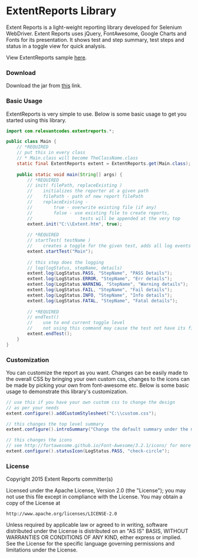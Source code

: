 # ExtentReports Library

Extent Reports is a light-weight reporting library developed for Selenium WebDriver. Extent Reports uses jQuery, FontAwesome, Google Charts and Fonts for its presentation. It shows test and step summary, test steps and status in a toggle view for quick analysis. 

View ExtentReports sample <a href='http://relevantcodes.com/ExtentReports/Extent.html'>here</a>.

### Download

Download the jar from <a href='http://relevantcodes.com/extentreports-for-selenium/'>this</a> link.

### Basic Usage

ExtentReports is very simple to use. Below is some basic usage to get you started using this library.  

```java
import com.relevantcodes.extentreports.*;

public class Main {
	// *REQUIRED
    // put this in every class 
    // * Main.class will become TheClassName.class
	static final ExtentReports extent = ExtentReports.get(Main.class); 
	
	public static void main(String[] args) {
		// *REQUIRED
        // init( filePath, replaceExisting )
        //    initializes the reporter at a given path
        //    filePath - path of new report filePath
        //    replaceExisting - 
        //        true - overwrite existing file (if any)
        //        false - use existing file to create reports, 
		//					tests will be appended at the very top
        extent.init("C:\\Extent.htm", true);
 
        // *REQUIRED
        // startTest( testName )
        //    creates a toggle for the given test, adds all log events under it    
        extent.startTest("Main");
 
        // this step does the logging
        // log(logStatus, stepName, details)
        extent.log(LogStatus.PASS, "StepName", "PASS Details");      
        extent.log(LogStatus.ERROR, "StepName", "Err details");
        extent.log(LogStatus.WARNING, "StepName", "Warning details");
        extent.log(LogStatus.FAIL, "StepName", "Fail details");
        extent.log(LogStatus.INFO, "StepName", "Info details");
        extent.log(LogStatus.FATAL, "StepName", "Fatal details");
 
        // *REQUIRED
        // endTest()
        //    use to end current toggle level
        //    not using this command may cause the test not have its final status
        extent.endTest();
	}
}
```

### Customization

You can customize the report as you want. Changes can be easily made to the overall CSS by bringing your own custom css, changes to the icons can be made by picking your own from font-awesome etc. Below is some basic usage to demonstrate this library's customization.

```java
// use this if you have your own custom css to change the design
// as per your needs
extent.configure().addCustomStylesheet("C:\\custom.css");

// this changes the top level summary
extent.configure().introSummary("Change the default summary under the main header");

// this changes the icons
// see http://fortawesome.github.io/Font-Awesome/3.2.1/icons/ for more info
extent.configure().statusIcon(LogStatus.PASS, "check-circle");
```

### License

Copyright 2015 Extent Reports committer(s)

Licensed under the Apache License, Version 2.0 (the "License");
you may not use this file except in compliance with the License.
You may obtain a copy of the License at

	http://www.apache.org/licenses/LICENSE-2.0
	
Unless required by applicable law or agreed to in writing, software
distributed under the License is distributed on an "AS IS" BASIS,
WITHOUT WARRANTIES OR CONDITIONS OF ANY KIND, either express or implied.
See the License for the specific language governing permissions and
limitations under the License.
